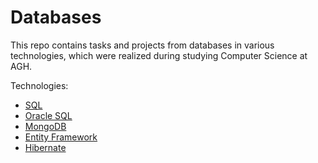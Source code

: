 # Databases

This repo contains tasks and projects from databases in various technologies, which were realized during studying Computer Science at AGH.

Technologies:
* [SQL](../master/SQL "Introduction to Databases")
* [Oracle SQL](../master/Oracle "Lab 1")
* [MongoDB](../master/MongoDB "Lab 2")
* [Entity Framework](../master/EF "Lab 3")
* [Hibernate](../master/Hibernate "Lab 4")